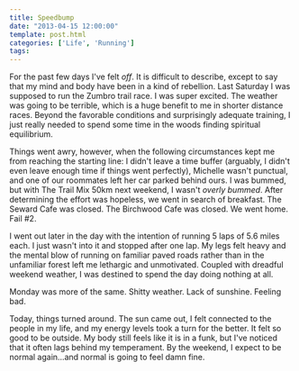 ```yaml
---
title: Speedbump
date: "2013-04-15 12:00:00"
template: post.html
categories: ['Life', 'Running']
tags:
---
```


For the past few days I've felt *off*. It is difficult to describe, except to say that my mind and body have been in a kind of rebellion. Last Saturday I was supposed to run the Zumbro trail race. I was super excited. The weather was going to be terrible, which is a huge benefit to me in shorter distance races. Beyond the favorable conditions and surprisingly adequate training, I just really needed to spend some time in the woods finding spiritual equilibrium. 

Things went awry, however, when the following circumstances kept me from reaching the starting line: I didn't leave a time buffer (arguably, I didn't even leave enough time if things went perfectly), Michelle wasn't punctual, and one of our roommates left her car parked behind ours. I was bummed, but with The Trail Mix 50km next weekend, I wasn't *overly bummed*. After determining the effort was hopeless, we went in search of breakfast. The Seward Cafe was closed. The Birchwood Cafe was closed. We went home. Fail #2.

I went out later in the day with the intention of running 5 laps of 5.6 miles each. I just wasn't into it and stopped after one lap. My legs felt heavy and the mental blow of running on  familiar paved roads rather than in the unfamiliar forest left me lethargic and unmotivated. Coupled with dreadful weekend weather, I was destined to spend the day doing nothing at all.

Monday was more of the same. Shitty weather. Lack of sunshine. Feeling bad. 

Today, things turned around. The sun came out, I felt connected to the people in my life, and my energy levels took a turn for the better. It felt so good to be outside. My body still feels like it is in a funk, but I've noticed that it often lags behind my temperament. By the weekend, I expect to be normal again…and normal is going to feel damn fine.
